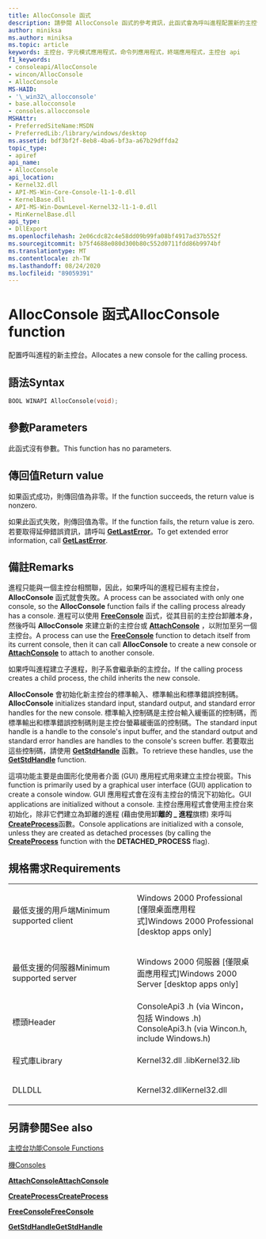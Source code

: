 ```yaml
---
title: AllocConsole 函式
description: 請參閱 AllocConsole 函式的參考資訊，此函式會為呼叫進程配置新的主控台。
author: miniksa
ms.author: miniksa
ms.topic: article
keywords: 主控台，字元模式應用程式，命令列應用程式，終端應用程式，主控台 api
f1_keywords:
- consoleapi/AllocConsole
- wincon/AllocConsole
- AllocConsole
MS-HAID:
- '\_win32\_allocconsole'
- base.allocconsole
- consoles.allocconsole
MSHAttr:
- PreferredSiteName:MSDN
- PreferredLib:/library/windows/desktop
ms.assetid: bdf3bf2f-8eb8-4ba6-bf3a-a67b29dffda2
topic_type:
- apiref
api_name:
- AllocConsole
api_location:
- Kernel32.dll
- API-MS-Win-Core-Console-l1-1-0.dll
- KernelBase.dll
- API-MS-Win-DownLevel-Kernel32-l1-1-0.dll
- MinKernelBase.dll
api_type:
- DllExport
ms.openlocfilehash: 2e06cdc82c4e58dd09b99fa08bf4917ad37b552f
ms.sourcegitcommit: b75f4688e080d300b80c552d0711fdd86b9974bf
ms.translationtype: MT
ms.contentlocale: zh-TW
ms.lasthandoff: 08/24/2020
ms.locfileid: "89059391"
---
```

# <a name="allocconsole-function"></a><span data-ttu-id="ad071-104">AllocConsole 函式</span><span class="sxs-lookup"><span data-stu-id="ad071-104">AllocConsole function</span></span>


<span data-ttu-id="ad071-105">配置呼叫進程的新主控台。</span><span class="sxs-lookup"><span data-stu-id="ad071-105">Allocates a new console for the calling process.</span></span>

<a name="syntax"></a><span data-ttu-id="ad071-106">語法</span><span class="sxs-lookup"><span data-stu-id="ad071-106">Syntax</span></span>
------

```C
BOOL WINAPI AllocConsole(void);
```

<a name="parameters"></a><span data-ttu-id="ad071-107">參數</span><span class="sxs-lookup"><span data-stu-id="ad071-107">Parameters</span></span>
----------

<span data-ttu-id="ad071-108">此函式沒有參數。</span><span class="sxs-lookup"><span data-stu-id="ad071-108">This function has no parameters.</span></span>

<a name="return-value"></a><span data-ttu-id="ad071-109">傳回值</span><span class="sxs-lookup"><span data-stu-id="ad071-109">Return value</span></span>
------------

<span data-ttu-id="ad071-110">如果函式成功，則傳回值為非零。</span><span class="sxs-lookup"><span data-stu-id="ad071-110">If the function succeeds, the return value is nonzero.</span></span>

<span data-ttu-id="ad071-111">如果此函式失敗，則傳回值為零。</span><span class="sxs-lookup"><span data-stu-id="ad071-111">If the function fails, the return value is zero.</span></span> <span data-ttu-id="ad071-112">若要取得延伸錯誤資訊，請呼叫 [**GetLastError**](https://msdn.microsoft.com/library/windows/desktop/ms679360)。</span><span class="sxs-lookup"><span data-stu-id="ad071-112">To get extended error information, call [**GetLastError**](https://msdn.microsoft.com/library/windows/desktop/ms679360).</span></span>

<a name="remarks"></a><span data-ttu-id="ad071-113">備註</span><span class="sxs-lookup"><span data-stu-id="ad071-113">Remarks</span></span>
-------

<span data-ttu-id="ad071-114">進程只能與一個主控台相關聯，因此，如果呼叫的進程已經有主控台， **AllocConsole** 函式就會失敗。</span><span class="sxs-lookup"><span data-stu-id="ad071-114">A process can be associated with only one console, so the **AllocConsole** function fails if the calling process already has a console.</span></span> <span data-ttu-id="ad071-115">進程可以使用 [**FreeConsole**](freeconsole.md) 函式，從其目前的主控台卸離本身，然後呼叫 **AllocConsole** 來建立新的主控台或 [**AttachConsole**](attachconsole.md) ，以附加至另一個主控台。</span><span class="sxs-lookup"><span data-stu-id="ad071-115">A process can use the [**FreeConsole**](freeconsole.md) function to detach itself from its current console, then it can call **AllocConsole** to create a new console or [**AttachConsole**](attachconsole.md) to attach to another console.</span></span>

<span data-ttu-id="ad071-116">如果呼叫進程建立子進程，則子系會繼承新的主控台。</span><span class="sxs-lookup"><span data-stu-id="ad071-116">If the calling process creates a child process, the child inherits the new console.</span></span>

<span data-ttu-id="ad071-117">**AllocConsole** 會初始化新主控台的標準輸入、標準輸出和標準錯誤控制碼。</span><span class="sxs-lookup"><span data-stu-id="ad071-117">**AllocConsole** initializes standard input, standard output, and standard error handles for the new console.</span></span> <span data-ttu-id="ad071-118">標準輸入控制碼是主控台輸入緩衝區的控制碼，而標準輸出和標準錯誤控制碼則是主控台螢幕緩衝區的控制碼。</span><span class="sxs-lookup"><span data-stu-id="ad071-118">The standard input handle is a handle to the console's input buffer, and the standard output and standard error handles are handles to the console's screen buffer.</span></span> <span data-ttu-id="ad071-119">若要取出這些控制碼，請使用 [**GetStdHandle**](getstdhandle.md) 函數。</span><span class="sxs-lookup"><span data-stu-id="ad071-119">To retrieve these handles, use the [**GetStdHandle**](getstdhandle.md) function.</span></span>

<span data-ttu-id="ad071-120">這項功能主要是由圖形化使用者介面 (GUI) 應用程式用來建立主控台視窗。</span><span class="sxs-lookup"><span data-stu-id="ad071-120">This function is primarily used by a graphical user interface (GUI) application to create a console window.</span></span> <span data-ttu-id="ad071-121">GUI 應用程式會在沒有主控台的情況下初始化。</span><span class="sxs-lookup"><span data-stu-id="ad071-121">GUI applications are initialized without a console.</span></span> <span data-ttu-id="ad071-122">主控台應用程式會使用主控台來初始化，除非它們建立為卸離的進程 (藉由使用卸**離的 \_ 進程**旗標) 來呼叫[**CreateProcess**](https://msdn.microsoft.com/library/windows/desktop/ms682425)函數。</span><span class="sxs-lookup"><span data-stu-id="ad071-122">Console applications are initialized with a console, unless they are created as detached processes (by calling the [**CreateProcess**](https://msdn.microsoft.com/library/windows/desktop/ms682425) function with the **DETACHED\_PROCESS** flag).</span></span>

<a name="requirements"></a><span data-ttu-id="ad071-123">規格需求</span><span class="sxs-lookup"><span data-stu-id="ad071-123">Requirements</span></span>
------------

<table>
<colgroup>
<col width="50%" />
<col width="50%" />
</colgroup>
<tbody>
<tr class="odd">
<td><p><span data-ttu-id="ad071-124">最低支援的用戶端</span><span class="sxs-lookup"><span data-stu-id="ad071-124">Minimum supported client</span></span></p></td>
<td><p><span data-ttu-id="ad071-125">Windows 2000 Professional [僅限桌面應用程式]</span><span class="sxs-lookup"><span data-stu-id="ad071-125">Windows 2000 Professional [desktop apps only]</span></span></p></td>
</tr>
<tr class="even">
<td><p><span data-ttu-id="ad071-126">最低支援的伺服器</span><span class="sxs-lookup"><span data-stu-id="ad071-126">Minimum supported server</span></span></p></td>
<td><p><span data-ttu-id="ad071-127">Windows 2000 伺服器 [僅限桌面應用程式]</span><span class="sxs-lookup"><span data-stu-id="ad071-127">Windows 2000 Server [desktop apps only]</span></span></p></td>
</tr>
<tr class="odd">
<td><p><span data-ttu-id="ad071-128">標頭</span><span class="sxs-lookup"><span data-stu-id="ad071-128">Header</span></span></p></td>
<td><span data-ttu-id="ad071-129">ConsoleApi3 .h (via Wincon，包括 Windows .h) </span><span class="sxs-lookup"><span data-stu-id="ad071-129">ConsoleApi3.h (via Wincon.h, include Windows.h)</span></span></td>
</tr>
<tr class="even">
<td><p><span data-ttu-id="ad071-130">程式庫</span><span class="sxs-lookup"><span data-stu-id="ad071-130">Library</span></span></p></td>
<td><span data-ttu-id="ad071-131">Kernel32.dll .lib</span><span class="sxs-lookup"><span data-stu-id="ad071-131">Kernel32.lib</span></span></td>
</tr>
<tr class="odd">
<td><p><span data-ttu-id="ad071-132">DLL</span><span class="sxs-lookup"><span data-stu-id="ad071-132">DLL</span></span></p></td>
<td><span data-ttu-id="ad071-133">Kernel32.dll</span><span class="sxs-lookup"><span data-stu-id="ad071-133">Kernel32.dll</span></span></td>
</tr>
<tr class="even">
</tr>
<tr class="odd">
</tr>
<tr class="even">
</tr>
</tbody>
</table>

## <a name="span-idsee_alsospansee-also"></a><span data-ttu-id="ad071-134"><span id="see_also"></span>另請參閱</span><span class="sxs-lookup"><span data-stu-id="ad071-134"><span id="see_also"></span>See also</span></span>


[<span data-ttu-id="ad071-135">主控台功能</span><span class="sxs-lookup"><span data-stu-id="ad071-135">Console Functions</span></span>](console-functions.md)

[<span data-ttu-id="ad071-136">機</span><span class="sxs-lookup"><span data-stu-id="ad071-136">Consoles</span></span>](consoles.md)

[<span data-ttu-id="ad071-137">**AttachConsole**</span><span class="sxs-lookup"><span data-stu-id="ad071-137">**AttachConsole**</span></span>](attachconsole.md)

[<span data-ttu-id="ad071-138">**CreateProcess**</span><span class="sxs-lookup"><span data-stu-id="ad071-138">**CreateProcess**</span></span>](https://msdn.microsoft.com/library/windows/desktop/ms682425)

[<span data-ttu-id="ad071-139">**FreeConsole**</span><span class="sxs-lookup"><span data-stu-id="ad071-139">**FreeConsole**</span></span>](freeconsole.md)

[<span data-ttu-id="ad071-140">**GetStdHandle**</span><span class="sxs-lookup"><span data-stu-id="ad071-140">**GetStdHandle**</span></span>](getstdhandle.md)

 

 




